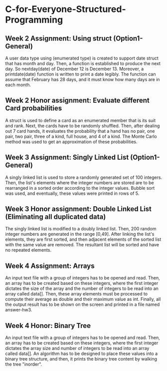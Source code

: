 # C-for-Everyone-Structured-Programming

## Week 2 Assignment: Using struct (Option1-General)

A user data type using (enumerated type) is created to support date struct that has month and day. Then, a function is established to produce the next day. So nextday(date) of December 12 is December 13. Moreover, a printdate(date) function is written to print a date legibly. The function can assume that February has 28 days, and it must know how many days are in each month.

## Week 2 Honor assignment: Evaluate different Card probabilities

A struct is used to define a card as an enumerated member that is its suit and rank. Next, the cards have to be randomly shuffled. Then, after dealing out 7 card hands, it evaluates the probability that a hand has no pair, one pair, two pair, three of a kind, full house, and 4 of a kind. The Monte Carlo method was used to get an approximation of these probabilities.  

## Week 3 Assignment: Singly Linked List (Option1-General)

A singly linked list is used to store a randomly generated set of 100 integers. Then, the list's elements where the integer numbers are stored are to be rearranged in a sorted order according to the integer values. Bubble sort was used, and eventually, these values were printed in rows of 5.

## Week 3 Honor assignment: Double Linked List (Eliminating all duplicated data)

The singly linked list is modified to a doubly linked list. Then, 200 random integer numbers are generated in the range [0,49]. After linking the list's elements, they are first sorted, and then adjacent elements of the sorted list with the same value are removed. The resultant list will be sorted and have no repeated elements.

## Week 4 Assignment: Arrays

An input text file with a group of integers has to be opened and read. Then, an array has to be created based on these integers, where the first integer dictates the size of the array and the number of integers to be read into an array called data[]. Then, these array elements must be processed to compute their average as double and their maximum value as int. Finally, all the output result has to be shown on the screen and printed in a file named answer-hw3.

## Week 4 Honor: Binary Tree

An input text file with a group of integers has to be opened and read. Then, an array has to be created based on these integers, where the first integer dictates the array size and number of integers to be read into an array called data[]. An algorithm has to be designed to place these values into a binary tree structure, and then, it prints the binary tree content by walking the tree "inorder".



